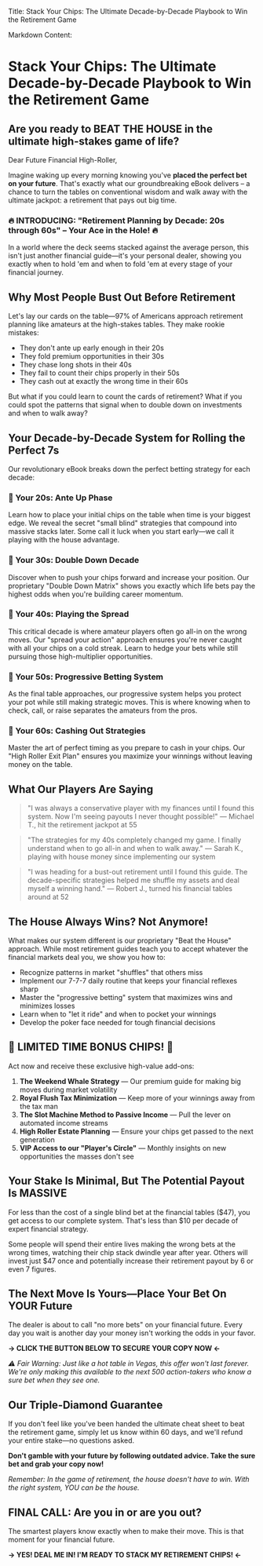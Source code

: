 Title: Stack Your Chips: The Ultimate Decade-by-Decade Playbook to Win the Retirement Game

Markdown Content:
# Stack Your Chips: The Ultimate Decade-by-Decade Playbook to Win the Retirement Game

## Are you ready to BEAT THE HOUSE in the ultimate high-stakes game of life?

Dear Future Financial High-Roller,

Imagine waking up every morning knowing you've **placed the perfect bet on your future**. That's exactly what our groundbreaking eBook delivers – a chance to turn the tables on conventional wisdom and walk away with the ultimate jackpot: a retirement that pays out big time.

### 🔥 INTRODUCING: "Retirement Planning by Decade: 20s through 60s" – Your Ace in the Hole! 🔥

In a world where the deck seems stacked against the average person, this isn't just another financial guide—it's your personal dealer, showing you exactly when to hold 'em and when to fold 'em at every stage of your financial journey.

## Why Most People Bust Out Before Retirement

Let's lay our cards on the table—97% of Americans approach retirement planning like amateurs at the high-stakes tables. They make rookie mistakes:

- They don't ante up early enough in their 20s
- They fold premium opportunities in their 30s
- They chase long shots in their 40s
- They fail to count their chips properly in their 50s
- They cash out at exactly the wrong time in their 60s

But what if you could learn to count the cards of retirement? What if you could spot the patterns that signal when to double down on investments and when to walk away?

## Your Decade-by-Decade System for Rolling the Perfect 7s

Our revolutionary eBook breaks down the perfect betting strategy for each decade:

### 🎲 Your 20s: Ante Up Phase
Learn how to place your initial chips on the table when time is your biggest edge. We reveal the secret "small blind" strategies that compound into massive stacks later. Some call it luck when you start early—we call it playing with the house advantage.

### 🎲 Your 30s: Double Down Decade
Discover when to push your chips forward and increase your position. Our proprietary "Double Down Matrix" shows you exactly which life bets pay the highest odds when you're building career momentum.

### 🎲 Your 40s: Playing the Spread
This critical decade is where amateur players often go all-in on the wrong moves. Our "spread your action" approach ensures you're never caught with all your chips on a cold streak. Learn to hedge your bets while still pursuing those high-multiplier opportunities.

### 🎲 Your 50s: Progressive Betting System
As the final table approaches, our progressive system helps you protect your pot while still making strategic moves. This is where knowing when to check, call, or raise separates the amateurs from the pros.

### 🎲 Your 60s: Cashing Out Strategies
Master the art of perfect timing as you prepare to cash in your chips. Our "High Roller Exit Plan" ensures you maximize your winnings without leaving money on the table.

## What Our Players Are Saying

> "I was always a conservative player with my finances until I found this system. Now I'm seeing payouts I never thought possible!" — Michael T., hit the retirement jackpot at 55

> "The strategies for my 40s completely changed my game. I finally understand when to go all-in and when to walk away." — Sarah K., playing with house money since implementing our system

> "I was heading for a bust-out retirement until I found this guide. The decade-specific strategies helped me shuffle my assets and deal myself a winning hand." — Robert J., turned his financial tables around at 52

## The House Always Wins? Not Anymore!

What makes our system different is our proprietary "Beat the House" approach. While most retirement guides teach you to accept whatever the financial markets deal you, we show you how to:

- Recognize patterns in market "shuffles" that others miss
- Implement our 7-7-7 daily routine that keeps your financial reflexes sharp
- Master the "progressive betting" system that maximizes wins and minimizes losses
- Learn when to "let it ride" and when to pocket your winnings
- Develop the poker face needed for tough financial decisions

## 🎰 LIMITED TIME BONUS CHIPS! 🎰

Act now and receive these exclusive high-value add-ons:

1. **The Weekend Whale Strategy** — Our premium guide for making big moves during market volatility
2. **Royal Flush Tax Minimization** — Keep more of your winnings away from the tax man
3. **The Slot Machine Method to Passive Income** — Pull the lever on automated income streams
4. **High Roller Estate Planning** — Ensure your chips get passed to the next generation
5. **VIP Access to our "Player's Circle"** — Monthly insights on new opportunities the masses don't see

## Your Stake Is Minimal, But The Potential Payout Is MASSIVE

For less than the cost of a single blind bet at the financial tables ($47), you get access to our complete system. That's less than $10 per decade of expert financial strategy.

Some people will spend their entire lives making the wrong bets at the wrong times, watching their chip stack dwindle year after year. Others will invest just $47 once and potentially increase their retirement payout by 6 or even 7 figures.

## The Next Move Is Yours—Place Your Bet On YOUR Future

The dealer is about to call "no more bets" on your financial future. Every day you wait is another day your money isn't working the odds in your favor.

**→ CLICK THE BUTTON BELOW TO SECURE YOUR COPY NOW ←**

*⚠️ Fair Warning: Just like a hot table in Vegas, this offer won't last forever. We're only making this available to the next 500 action-takers who know a sure bet when they see one.*

## Our Triple-Diamond Guarantee

If you don't feel like you've been handed the ultimate cheat sheet to beat the retirement game, simply let us know within 60 days, and we'll refund your entire stake—no questions asked.

**Don't gamble with your future by following outdated advice. Take the sure bet and grab your copy now!**

*Remember: In the game of retirement, the house doesn't have to win. With the right system, YOU can be the house.*

## FINAL CALL: Are you in or are you out?

The smartest players know exactly when to make their move. This is that moment for your financial future.

**→ YES! DEAL ME IN! I'M READY TO STACK MY RETIREMENT CHIPS! ←**